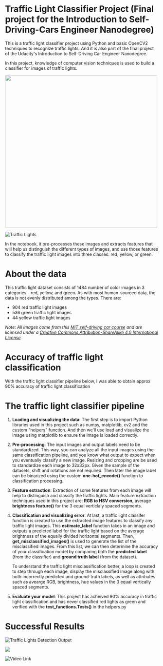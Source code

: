 # Traffic Light Classifier Project (Final project for the Introduction to Self-Driving-Cars Engineer Nanodegree)

This is a traffic light classifier project using Python and basic OpenCV2 techniques to recognize traffic lights. And it is also part of the final project of the Udacity's Introduction to Self-Driving Car Engineer Nanodegree.

In this project, knowledge of computer vision techniques is used to build a classifier for images of traffic lights.

<img src="https://github.com/amancodeblast/self-Driving-car/tree/master/assets/images/Traffic_light.gif?raw=true" width="500">

![](https://github.com/amancodeblast/self-Driving-car/tree/master/assets/images/images/all_lights.png "Traffic Lights")

In the notebook, it pre-processes these images and extracts features that will help us distinguish the different types of images, and use those features to classify the traffic light images into three classes: red, yellow, or green.

# About the data

This traffic light dataset consists of 1484 number of color images in 3 categories - red, yellow, and green. As with most human-sourced data, the data is not evenly distributed among the types. There are:
* 904 red traffic light images
* 536 green traffic light images
* 44 yellow traffic light images

*Note: All images come from this [MIT self-driving car course](https://selfdrivingcars.mit.edu/) and are licensed under a [Creative Commons Attribution-ShareAlike 4.0 International License](https://creativecommons.org/licenses/by-sa/4.0/).*

# Accuracy of traffic light classification

With the traffic light classifier pipeline below, I was able to obtain approx 90% accuracy of traffic light classification

# The traffic light classifier pipeline
1. __Loading and visualizing the data__: The first step is to import Python libraries used in this project such as numpy, matplotlib, cv2 and the custom "helpers" function. And then we'll use load and visualize the image using matplotlib to ensure the image is loaded correctly.

2. __Pre-processing__: The input images and output labels need to be standardized. This way, you can analyze all the input images using the same classification pipeline, and you know what output to expect when you eventually classify a new image. Resizing and cropping are be used to standardize each image to 32x32px. Given the sample of the datasets, shift and rotations are not required. Then later the image label can be binarized using the custom __one-hot_encode()__ function to classification processing.

3. __Feature extraction__: Extraction of some features from each image will help to distinguish and classify the traffic lights. Main feature extraction techniques used in this project are: __RGB to HSV conversion__, average __brightness feature()__ for the 3 equal verticlaly spaced segments.

4. __Classification and visualizing error__: At last, a traffic light classifer function is created to use the extracted image features to classify any traffic light images. This __estimate_label__ function takes in an image and outputs a predicted label for the traffic light based on the average brightness of the equally divided horizontal segments.
Then, __get_misclassified_images()__ is used to generate the list of the misclassified images. From this list, we can then determine the accuracy of your classification model by comparing both the __predicted label__ (from the classifier) and __ground truth label__ (from the dataset).

   To understand the traffic light misclassification better, a loop is created to step through each image, display the misclassified image along with both incorrectly predicted and ground-truth labels, as well as attributes such as avearge RGB, brightness, hue values in the 3 equal vertically spaced segments.

5. __Evaluate your model__: This project has acheived 90% accuracy in traffic light classification and has never classified red lights as green and verified with the __test_functions.Tests()__ in the helpers.py



# Successful Results 

![](https://github.com/amancodeblast/self-Driving-car/tree/master/assets/images/images/Traffic_light_detection.png "Traffic Lights Detection Output")

![](https://github.com/amancodeblast/self-Driving-car/tree/master/assets/images/images/Traffic_light_simulator.png)

![Video Link](https://youtu.be/MspewuQH75U)